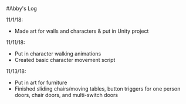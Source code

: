 #Abby's Log

11/1/18:
- Made art for walls and characters & put in Unity project

11/11/18:
- Put in character walking animations
- Created basic character movement script

11/13/18:
- Put in art for furniture
- Finished sliding chairs/moving tables, button triggers for one person doors, chair doors, and multi-switch doors

